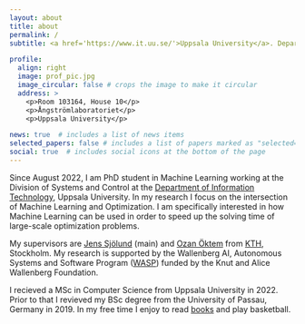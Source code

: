 ```yaml
---
layout: about
title: about
permalink: /
subtitle: <a href='https://www.it.uu.se/'>Uppsala University</a>. Department of Information Technology. PhD Student.

profile:
  align: right
  image: prof_pic.jpg
  image_circular: false # crops the image to make it circular
  address: >
    <p>Room 103164, House 10</p>
    <p>Ångströmlaboratoriet</p>
    <p>Uppsala University</p>

news: true  # includes a list of news items
selected_papers: false # includes a list of papers marked as "selected={true}"
social: true  # includes social icons at the bottom of the page
---
```


Since August 2022, I am PhD student in Machine Learning working at the Division of Systems and Control at the <a href='https://www.it.uu.se/'>Department of Information Technology</a>, Uppsala University. In my research I focus on the intersection of Machine Learning and Optimization. I am specifically interested in how Machine Learning can be used in order to speed up the solving time of large-scale optimization problems.

My supervisors are <a href='https://jsjol.github.io/'>Jens Sjölund</a> (main) and <a href='https://www.kth.se/profile/ozan'>Ozan Öktem</a> from <a href='https://www.kth.se'>KTH</a>, Stockholm. My research is supported by the Wallenberg AI, Autonomous Systems and Software Program (<a href='https://wasp-sweden.org/'>WASP</a>) funded by the Knut and Alice Wallenberg Foundation.

I recieved a MSc in Computer Science from Uppsala University in 2022. Prior to that I revieved my BSc degree from the University of Passau, Germany in 2019. In my free time I enjoy to read <a href="\books">books</a> and play basketball.
